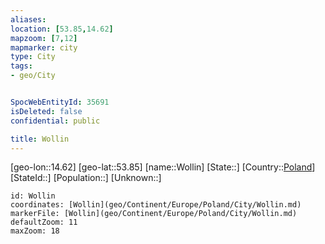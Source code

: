 ```yaml
---
aliases: 
location: [53.85,14.62]
mapzoom: [7,12] 
mapmarker: city 
type: City
tags:
- geo/City


SpocWebEntityId: 35691
isDeleted: false
confidential: public

title: Wollin
---
```

[geo-lon::14.62]
[geo-lat::53.85]
[name::Wollin]
[State::]
[Country::[Poland](geo/Continent/Europe/Poland.md)]
[StateId::]
[Population::]
[Unknown::]


```leaflet
id: Wollin
coordinates: [Wollin](geo/Continent/Europe/Poland/City/Wollin.md)
markerFile: [Wollin](geo/Continent/Europe/Poland/City/Wollin.md)
defaultZoom: 11 
maxZoom: 18
```


